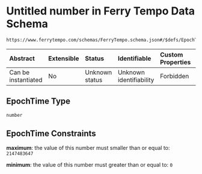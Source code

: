 # Untitled number in Ferry Tempo Data Schema

```txt
https://www.ferrytempo.com/schemas/FerryTempo.schema.json#/$defs/EpochTime
```



| Abstract            | Extensible | Status         | Identifiable            | Custom Properties | Additional Properties | Access Restrictions | Defined In                                                                           |
| :------------------ | :--------- | :------------- | :---------------------- | :---------------- | :-------------------- | :------------------ | :----------------------------------------------------------------------------------- |
| Can be instantiated | No         | Unknown status | Unknown identifiability | Forbidden         | Allowed               | none                | [FerryTempo.schema.json\*](../schemas/FerryTempo.schema.json "open original schema") |

## EpochTime Type

`number`

## EpochTime Constraints

**maximum**: the value of this number must smaller than or equal to: `2147483647`

**minimum**: the value of this number must greater than or equal to: `0`
